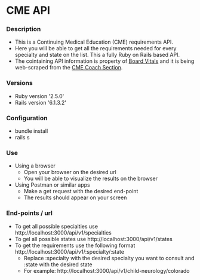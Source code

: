 # CME API

### Description
* This is a Continuing Medical Education (CME) requirements API. 
* Here you will be able to get all the requirements needed for every specialty and state on the list. This a fully Ruby on Rails based API. 
* The cointaining API information is property of [Board Vitals](https://www.boardvitals.com/) and it is being web-scraped from the [CME Coach Section](https://www.boardvitals.com/cme-coach).

### Versions
* Ruby version '2.5.0'
* Rails version '6.1.3.2'

### Configuration
* bundle install
* rails s

### Use
* Using a browser
  - Open your browser on the desired url
  - You will be able to visualize the results on the browser
* Using Postman or similar apps
  - Make a get request with the desired end-point
  - The results should appear on your screen 

### End-points / url
* To get all possible specialties use http://localhost:3000/api/v1/specialties
* To gel all possible states use http://localhost:3000/api/v1/states
* To get the requirements use the following format http://localhost:3000/api/v1/:specialty/:state
  - Replace :specialty with the desired specialty you want to consult and :state with the desired state
  - For example: http://localhost:3000/api/v1/child-neurology/colorado

